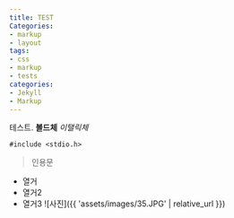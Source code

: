 ```yaml
---
title: TEST
Categories:
- markup
- layout
tags:
- css
- markup
- tests
categories:
- Jekyll
- Markup
---
```


테스트.
**볼드체**
*이탤릭체*

```
#include <stdio.h>
```

> 인용문

* 열거
* 열거2
* 열거3
![사진]({{ 'assets/images/35.JPG' | relative_url }})
